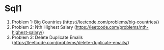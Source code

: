 # Sql1

1. Problem 1: Big Countries (https://leetcode.com/problems/big-countries/)
2. Problem 2: Nth Highest Salary (https://leetcode.com/problems/nth-highest-salary/)
3. Problem 3: Delete Duplicate Emails (https://leetcode.com/problems/delete-duplicate-emails/)
